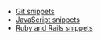 - [Git snippets](#file-git-snippets-sh)
- [JavaScript snippets](#file-snippets-coffee)
- [Ruby and Rails snippets](#file-snippets-rb)
